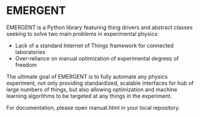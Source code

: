 # EMERGENT
EMERGENT is a Python library featuring thing drivers and abstract classes seeking to solve two main problems in experimental physics:
* Lack of a standard Internet of Things framework for connected laboratories
* Over-reliance on manual optimization of experimental degrees of freedom

The ultimate goal of EMERGENT is to fully automate any physics experiment, not only providing standardized, scalable interfaces for hub of large numbers of things, but also allowing optimization and machine learning algorithms to be targeted at any things in the experiment.

For documentation, please open manual.html in your local repository.
